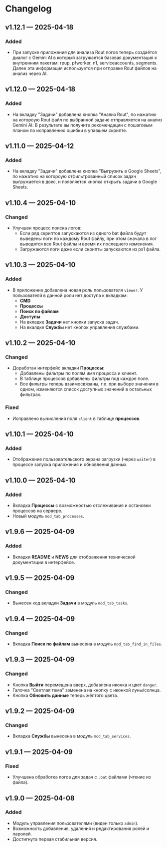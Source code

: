 # Changelog

## v1.12.1 — 2025-04-18
### Added
- При запуске приложения для анализа Rout логов теперь создаётся диалог с Gemini AI в который загружается базовая документация к внутренним пакетам: rpup, pfworker, n1, serviceaccounts, segments. Далее эта информация используется при отправке Rout файлов на анализ через AI.

## v1.12.0 — 2025-04-18
### Added
- На вкладку "Задачи" добавлена кнопка "Анализ Rout", по нажатию на котороую Rout файл по выбранной задаче отправляется на анализ Gemini AI. В результате вы получите рекомендации с пошаговым планом по исправлению ошибки в упавшем скрипте.

## v1.11.0 — 2025-04-12
### Added
- На вкладку "Задачи" добавлена кнопка "Выгрузить в Google Sheets", по нажатию на котороую отфильтрованный список задач выгружается в докс, и появляется кнопка открыть задачи в Google Sheets. 

## v1.10.4 — 2025-04-10
### Changed
- Улучшен процесс поиска логов:
    - Если ряд скриптов запускаются из одного bat файла будут выведены логи по каждому Rout файлу, при этом сначала в лог выводятся все Rout файлы и время их последнего изменения.
    - Загружаются логи даже если скрипты запускаются из ps1 файла.
    
## v1.10.3 — 2025-04-10
### Added
- В приложение добавлена новая роль пользователя `viewer`. У пользователй в данной роли нет доступа к вкладкам:
    - **CMD**
    - **Процессы**
    - **Поиск по файлам**
    - **Доступы**
    - На вкладке **Задачи** нет кнопки запуска задач.
    - На вкалдке **Службы** нет кнопок управления службами.

## v1.10.2 — 2025-04-10
### Changed
- Доработан интерфейс вкладки **Процессы**:
    - Добавлены фильтры по полям имя процесса и клиент.
    - В таблице процессов добавлены фильтры под каждое поле.
    - Все фильтры теперь взаимосвязаны, т.е. при выборе значения в одном, изменяются список доступных значений в остальных фильтрах.
### Fixed
- Исправлено вычисления поля `client` в таблице **процессов**.

## v1.10.1 — 2025-04-10
### Added
- Отображение пользовательского экрана загрузки (через `waiter`) в процессе запуска приложения и обновления данных.

## v1.10.0 — 2025-04-10
### Added
- Вкладка **Процессы** с возможностью отслеживания и остановки процессов на сервере.
- Новый модуль `mod_tab_processes`.

## v1.9.6 — 2025-04-09
### Added
- Вкладки **README** и **NEWS** для отображения технической документации в интерфейсе.

## v1.9.5 — 2025-04-09
### Changed
- Вынесен код вкладки **Задачи** в модуль `mod_tab_tasks`.

## v1.9.4 — 2025-04-09
### Changed
- Вкладка **Поиск по файлам** вынесена в модуль `mod_tab_find_in_files`.

## v1.9.3 — 2025-04-09
### Changed
- Кнопка **Выйти** перемещена вверх, добавлена иконка и цвет `danger`.
- Галочка "Светлая тема" заменена на кнопку с иконкой луны/солнца.
- Кнопка **Обновить данные** теперь жёлтого цвета.

## v1.9.2 — 2025-04-09
### Changed
- Вкладка **Службы** вынесена в модуль `mod_tab_services`.

## v1.9.1 — 2025-04-09
### Fixed
- Улучшена обработка логов для задач с `.bat` файлами (чтение из файла).

## v1.9.0 — 2025-04-08
### Added
- Модуль управления пользователями (виден только `admin`).
- Возможность добавления, удаления и редактирования ролей и паролей.
- Достигнута первая стабильная версия.
